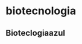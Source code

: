 # biotecnologia
<!DOCTYPE html>
<html lang='pt-br'>
<head>
<meta charset='UTF-8'>
<title>biotecnologia azul</title>
<link rel='stylesheet' href='sty.css'>
<link rel='preconnect' href='https://fonts.googleaps.com'>
<link rel='preconnect' href='https://fonts.gstac.com' crossorigem>
</head>
<bod>
   <section class='inicio'>
   <h1 id='titulo'>Bioteclogiaazul</h1>
   <img id='imagem' src='biotecnologia azul>
Representa os estudos na área de biotecnologia marinha que utilizam organismos marítimos e moléculas derivadas dos mesmos para a criação de algum tipo de tecnologia inovadora. A biotecnologia azul é uma das mais multidisciplinares, pois consegue gerar tecnologias que podem ser aplicadas em todas as outras áreas da biotecnologia. Por exemplo, na produção de novos medicamentos, na produção de alimentos, na agricultura e em pesquisas.
Os ecossistemas marinhos proporcionam condições ambientais únicas para contribuir com o suprimento sustentável de alimentos, energia, biomateriais e para a saúde humana e ambiental. Alguns serviços ou produtos já foram desenvolvidos a partir da biotecnologia azul são exemplos substâncias para produção de medicamentos, extração de colágeno de esponjas, controle de pragas, algas com funções nutritivas e muito mais! Além disso, os serviços ecossistêmicos oferecidos pela biodiversidade marinha têm um papel importante na restauração e conservação do ambiente marinho.
